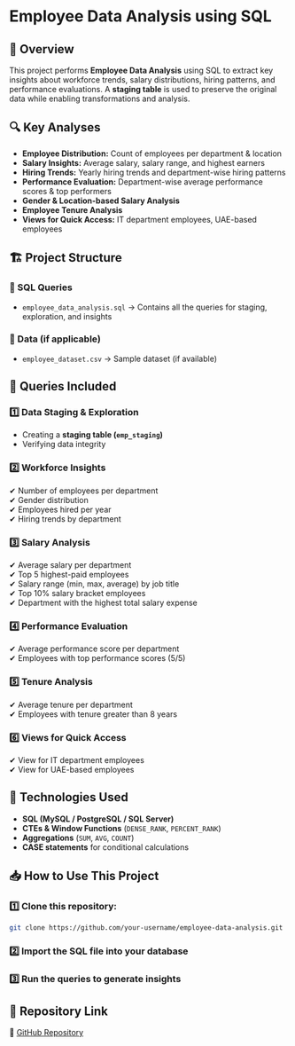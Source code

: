 # Employee Data Analysis using SQL

## 📌 Overview
This project performs **Employee Data Analysis** using SQL to extract key insights about workforce trends, salary distributions, hiring patterns, and performance evaluations. A **staging table** is used to preserve the original data while enabling transformations and analysis.

## 🔍 Key Analyses
- **Employee Distribution:** Count of employees per department & location
- **Salary Insights:** Average salary, salary range, and highest earners
- **Hiring Trends:** Yearly hiring trends and department-wise hiring patterns
- **Performance Evaluation:** Department-wise average performance scores & top performers
- **Gender & Location-based Salary Analysis**
- **Employee Tenure Analysis**
- **Views for Quick Access:** IT department employees, UAE-based employees

## 🏗 Project Structure
### 📂 SQL Queries
- `employee_data_analysis.sql` → Contains all the queries for staging, exploration, and insights

### 📂 Data (if applicable)
- `employee_dataset.csv` → Sample dataset (if available)

## 🚀 Queries Included
### 1️⃣ Data Staging & Exploration
- Creating a **staging table (`emp_staging`)**
- Verifying data integrity

### 2️⃣ Workforce Insights
✔ Number of employees per department  
✔ Gender distribution  
✔ Employees hired per year  
✔ Hiring trends by department  

### 3️⃣ Salary Analysis
✔ Average salary per department  
✔ Top 5 highest-paid employees  
✔ Salary range (min, max, average) by job title  
✔ Top 10% salary bracket employees  
✔ Department with the highest total salary expense  

### 4️⃣ Performance Evaluation
✔ Average performance score per department  
✔ Employees with top performance scores (5/5)  

### 5️⃣ Tenure Analysis
✔ Average tenure per department  
✔ Employees with tenure greater than 8 years  

### 6️⃣ Views for Quick Access
✔ View for IT department employees  
✔ View for UAE-based employees  

## 🔧 Technologies Used
- **SQL (MySQL / PostgreSQL / SQL Server)**
- **CTEs & Window Functions** (`DENSE_RANK`, `PERCENT_RANK`)
- **Aggregations** (`SUM`, `AVG`, `COUNT`)
- **CASE statements** for conditional calculations

## 📥 How to Use This Project
### 1️⃣ Clone this repository:
```sh
git clone https://github.com/your-username/employee-data-analysis.git
```

### 2️⃣ Import the SQL file into your database
### 3️⃣ Run the queries to generate insights

## 📂 Repository Link
🔗 [GitHub Repository](https://github.com/your-username/employee-data-analysis)

